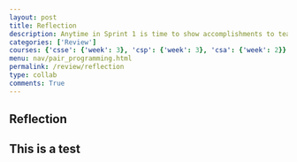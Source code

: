 ```yaml
---
layout: post
title: Reflection
description: Anytime in Sprint 1 is time to show accomplishments to teacher. The last week of the Spring there will be a formal live review meeting.
categories: ['Review']
courses: {'csse': {'week': 3}, 'csp': {'week': 3}, 'csa': {'week': 2}}
menu: nav/pair_programming.html
permalink: /review/reflection
type: collab
comments: True
---
```


## Reflection


## This is a test
